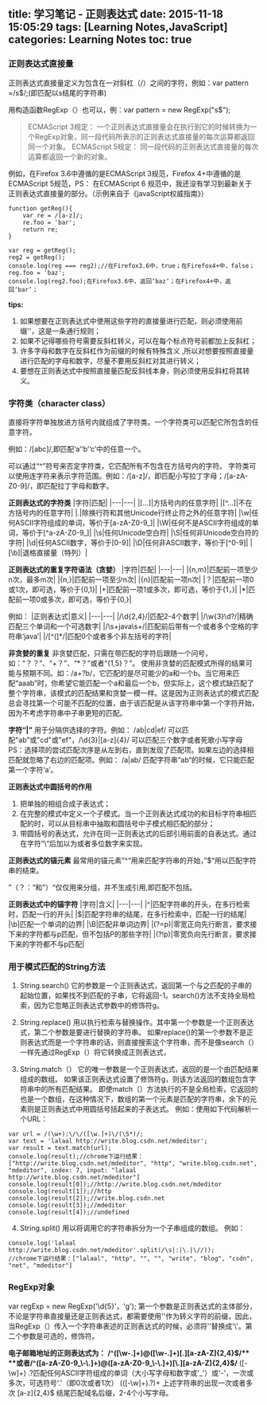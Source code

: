 title: 学习笔记 - 正则表达式
date: 2015-11-18 15:05:29
tags: [Learning Notes,JavaScript]
categories: Learning Notes
toc: true 
---
### 正则表达式直接量
正则表达式直接量定义为包含在一对斜杠（/）之间的字符，例如：var pattern =/s$/;(即匹配以s结尾的字符串)

用构造函数RegExp（）也可以，例：var pattern = new RegExp("s$");

>ECMAScript 3规定：
>一个正则表达式直接量会在执行到它的时候转换为一个RegExp对象，同一段代码所表示的正则表达式直接量的每次运算都返回同一个对象。
>ECMAScript 5规定：
>同一段代码的正则表达式直接量的每次运算都返回一个新的对象。
<!--more-->

例如，在Firefox 3.6中遵循的是ECMAScript 3规范，Firefox 4+中遵循的是ECMAScript 5规范，PS： 在ECMAScript 6 规范中，我还没有学习到最新关于正则表达式直接量的部分。（示例来自于《javaScript权威指南》）
```
function getReg(){
	var re = /[a-z]/;
	re.foo = 'bar';
	return re;
}

var reg = getReg();
reg2 = getReg();
console.log(reg === reg2);//在Firefox3.6中，true；在Firefox4+中，false；
reg.foo = 'baz';
console.log(reg2.foo);在Firefox3.6中，返回‘baz’；在Firefox4+中，返回‘bar’；
```

**tips:**
 1. 如果想要在正则表达式中使用这些字符的直接量进行匹配，则必须使用前缀'\'，这是一条通行规则；
 2.  如果不记得哪些符号需要反斜杠转义，可以在每个标点符号前都加上反斜杠；
 3.  许多字母和数字在反斜杠作为前缀的时候有特殊含义 ,所以对想要按照直接量进行匹配的字母和数字，尽量不要用反斜杠对其进行转义；
 4. 要想在正则表达式中按照直接量匹配反斜线本身，则必须使用反斜杠将其转义。
 
### 字符类（character class）
 直接将字符单独放进方括号内就组成了字符类。一个字符类可以匹配它所包含的任意字符。
 
 例如：/[abc]/,即匹配‘a’‘b’‘c’中的任意一个。
 
 可以通过“^”符号来否定字符类，它匹配所有不包含在方括号内的字符。
字符类可以使用连字符来表示字符范围。例如：/[a-z]/，即匹配小写拉丁字母；/[a-zA-Z0-9]/，即匹配拉丁字母和数字。

**正则表达式的字符类**
|字符|匹配|
|---|---|
|[...]|方括号内的任意字符|
|[^...]|不在方括号内的任意字符|
|.|除换行符和其他Unicode行终止符之外的任意字符|
|\w|任何ASCII字符组成的单词，等价于[a-zA-Z0-9_]|
|\W|任何不是ASCII字符组成的单词，等价于[^a-zA-Z0-9_]|
|\s|任何Unicode空白符|
|\S|任何非Unicode空白符的字符|
|\d|任何ASCII数字，等价于[0-9]|
|\D|任何非ASCII数字，等价于[^0-9]|
|[\b]|退格直接量（特列）|

**正则表达式的重复字符语法（贪婪）**
|字符|匹配|
|---|---|
|{n,m}|匹配前一项至少n次，最多m次|
|{n,}|匹配前一项至少n次|
|{n}|匹配前一项n次|
|？|匹配前一项0或1次，即可选，等价于{0,1}|
|+|匹配前一项1或多次，即可选，等价于{1，}|
|*|匹配前一项0或多次，即可选，等价于{0,}|

例如：
|正则表达式|意义|
|---|---|
|/\d{2,4}/|匹配2-4个数字|
|/\w{3}\d?/|精确匹配三个单词和一个可选数字|
|/\s+java\s+/|匹配前后带有一个或者多个空格的字符串‘java’|
|/[^(]*/|匹配0个或者多个非左括号的字符|

**非贪婪的重复**
非贪婪匹配，只需在带匹配的字符后跟随一个问号，如：“？？”、“+？”、“*？”或者“{1,5}？”。
使用非贪婪的匹配模式所得的结果可能与预期不同。如：/a+?b/，它匹配的是尽可能少的a和一个b。当它用来匹配“aaab”时，你希望它能匹配一个a和最后一个b，但实际上，这个模式缺匹配了整个字符串，该模式的匹配结果和贪婪一模一样。这是因为正则表达式的模式匹配总会寻找第一个可能不匹配的位置，由于该匹配是从该字符串中第一个字符开始，因为不考虑字符串中子串更短的匹配。

**字符“|”**
用于分隔供选择的字符。例如： /ab|cd|ef/ 可以匹配"ab"或"cd"或"ef"，/\d{3}|[a-z]{4}/ 可以匹配三个数字或者死歌小写字母
PS：选择项的尝试匹配次序是从左到右，直到发现了匹配项。如果左边的选择相匹配就忽略了右边的匹配项。例如： /a|ab/ 匹配字符串”ab“的时候，它只能匹配第一个字符‘a’。

**正则表达式中圆括号的作用**

 1. 把单独的相组合成子表达式；
 2. 在完整的模式中定义一个子模式。当一个正则表达式成功的和目标字符串相匹配的时，可以从目标串中抽取和圆括号中子模式相匹配的部分；
 3. 带圆括号的表达式，允许在同一正则表达式的后部引用前面的自表达式。通过在字符”\“后加以为或者多位数字来实现。

**正则表达式的锚元素**
最常用的锚元素”^“用来匹配字符串的开始，”$“用以匹配字符串的结束。

”（？：“和”）“仅仅用来分组，并不生成引用,即匹配不包括。

**正则表达式中的锚字符**
|字符|含义|
|---|---|
|^|匹配字符串的开头，在多行检索时，匹配一行的开头|
|$|匹配字符串的结尾，在多行检索中，匹配一行的结尾|
|\b|匹配一个单词的边界|
|\B|匹配非单词边界|
|(?=p)|零宽正向先行断言，要求接下来的字符都与p匹配，但不包括P的那些字符|
|(?!p)|零宽负向先行断言，要求接下来的字符都不与p匹配|

### 用于模式匹配的String方法

 1. String.search()
 它的参数是一个正则表达式，返回第一个与之匹配的子串的起始位置，如果找不到匹配的子串，它将返回-1。search()方法不支持全局检索，因为它忽略正则表达式参数中的修饰符g。
 
 2. String.replace()
 用以执行检索与替换操作。其中第一个参数是一个正则表达式，第二个参数是要进行替换的字符串。
 如果replace()的第一个参数不是正则表达式而是一个字符串的话，则直接搜索这个字符串，而不是像search（）一样先通过RegExp（）将它转换成正则表达式，
 
 3. String.match（）
 它的唯一参数是一个正则表达式，返回的是一个由匹配结果组成的数组。
 如果该正则表达式设置了修饰符g，则该方法返回的数组包含字符串中的所有匹配结果。
 即使match（）方法执行的不是全局检索，它返回的也是一个数组，在这种情况下，数组的第一个元素是匹配的字符串，余下的元素则是正则表达式中用圆括号括起来的子表达式。
 例如：使用如下代码解析一个URL：
 
```
var url = /(\w+):\/\/([\w.]+)\/(\S*)/;
var text = 'lalaal http://write.blog.csdn.net/mdeditor';
var result = text.match(url);
console.log(result);//chrome下运行结果：["http://write.blog.csdn.net/mdeditor", "http", "write.blog.csdn.net", "mdeditor", index: 7, input: "lalaal http://write.blog.csdn.net/mdeditor"]
console.log(result[0]);//http://write.blog.csdn.net/mdeditor
console.log(result[1]);//http
console.log(result[2]);//write.blog.csdn.net
console.log(result[3]);//mdeditor
console.log(result[4]);//undefined
```
 4. String.split()
 用以将调用它的字符串拆分为一个子串组成的数组。
 例如：
 
```
console.log('lalaal http://write.blog.csdn.net/mdeditor'.split(/\s|:|\.|\//));
//chrome下运行结果：["lalaal", "http", "", "", "write", "blog", "csdn", "net", "mdeditor"]
```
### RegExp对象
var regExp = new RegExp('\\d{5}'，'g');
第一个参数是正则表达式的主体部分，不论是字符串直接量还是正则表达式，都需要使用'\'作为转义字符的前缀，因此，当RegExp（）传入一个字符串表述的正则表达式的时候，必须将'\'替换成'\\'。第二个参数是可选的，修饰符。

**电子邮箱地址的正则表达式为：**
**/^([\w\-\.]+)@([\w\-\.]+)[\.][a-zA-Z]{2,4}$/**
**或者/^([a-zA-Z0-9_\-\.]+)@([a-zA-Z0-9_\-\.]+)[\.][a-zA-Z]{2,4}$/**
([\-\w]+) \.?匹配任何ASCII字符组成的单词（大小写字母和数字或'_'）或'-'，一次或多次，可选符号'.'（即0次或者1次）
(([\-\w]+)\.?)+ 上述字符串的出现一次或者多次
[a-z]{2,4}$ 结尾匹配域名后缀，2-4个小写字母。

